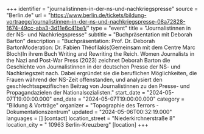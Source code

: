 +++
identifier = "journalistinnen-in-der-ns-und-nachkriegspresse"
source = "Berlin.de"
url = "https://www.berlin.de/tickets/bildung-vortraege/journalistinnen-in-der-ns-und-nachkriegspresse-08a72828-1674-49cc-aba3-3d11e6c41be1/"
type = "event"
title = "Journalistinnen in der NS- und Nachkriegspresse"
subtitle = "Buchpräsentation mit Deborah Barton"
description = "Buchpräsentation: Prof. Dr. Deborah BartonModeration: Dr. Fabien Théofilakis(Gemeinsam mit dem Centre Marc Bloch)In ihrem Buch Writing and Rewriting the Reich. Women Journalists in the Nazi and Post-War Press (2023) zeichnet Deborah Barton die Geschichte von Journalistinnen in der deutschen Presse der NS- und Nachkriegszeit nach. Dabei ergründet sie die beruflichen Möglichkeiten, die Frauen während der NS-Zeit offenstanden, und analysiert den geschlechtsspezifischen Beitrag von Journalistinnen zu den Presse- und Propagandazielen der Nationalsozialisten."
start_date = "2024-05-07T19:00:00.000"
end_date = "2024-05-07T19:00:00.000"
category = "Bildung & Vorträge"
organizer = "Topographie des Terrors - Dokumentationszentrum"
updated = "2024-05-06T00:32:19.000"
languages = []
[contact]
location_street = "Niederkirchnerstraße 8"
location_city = " 10963 Berlin-Kreuzberg"
[location]
+++